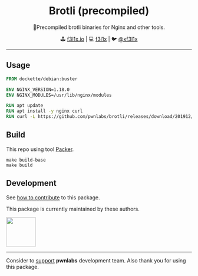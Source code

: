 <h1 align=center>Brotli (precompiled)</h1>

<p align=center>
   🦾Precompiled brotli binaries for Nginx and other tools.
</p>

<p align=center>
🕹 <a href="https://f3l1x.io">f3l1x.io</a> | 💻 <a href="https://github.com/f3l1x">f3l1x</a> | 🐦 <a href="https://twitter.com/xf3l1x">@xf3l1x</a>
</p>

-----

## Usage

```Dockerfile
FROM dockette/debian:buster

ENV NGINX_VERSION=1.18.0
ENV NGINX_MODULES=/usr/lib/nginx/modules

RUN apt update
RUN apt install -y nginx curl
RUN curl -L https://github.com/pwnlabs/brotli/releases/download/201912/debian-buster-${NGINX_VERSION}-ngx_http_brotli_filter_module.so -o ${NGINX_MODULES}/ngx_http_brotli_filter_module.so &&
```

## Build

This repo using tool [Packer](https://www.packer.io/).

```
make build-base
make build
```

## Development

See [how to contribute](https://contributte.org/contributing.html) to this package.

This package is currently maintained by these authors.

<a href="https://github.com/f3l1x">
    <img width="80" height="80" src="https://avatars2.githubusercontent.com/u/538058?v=3&s=80">
</a>

-----

Consider to [support](https://contributte.org/partners.html) **pwnlabs** development team.
Also thank you for using this package.
